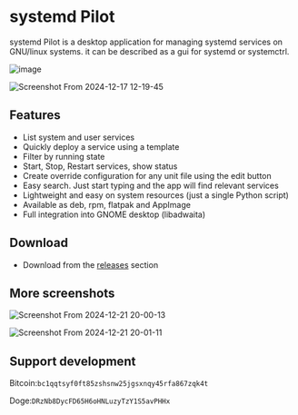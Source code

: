 # systemd Pilot

systemd Pilot is a desktop application for managing systemd services on GNU/linux systems. it can be described as a gui for systemd or systemctrl. 

![image](https://github.com/user-attachments/assets/863284ed-f0a4-43cf-bd51-756e0aed24f3)

![Screenshot From 2024-12-17 12-19-45](https://github.com/user-attachments/assets/edaf9e22-e262-4642-962c-cb4914669ba3)

## Features
- List system and user services
- Quickly deploy a service using a template
- Filter by running state
- Start, Stop, Restart services, show status
- Create override configuration for any unit file using the edit button
- Easy search. Just start typing and the app will find relevant services
- Lightweight and easy on system resources (just a single Python script)
- Available as deb, rpm, flatpak and AppImage
- Full integration into GNOME desktop (libadwaita)
  
## Download
- Download from the [releases](https://github.com/mfat/systemd-pilot/releases) section 

## More screenshots

<p align="center" width="100%">

![Screenshot From 2024-12-21 20-00-13](https://github.com/user-attachments/assets/a607ab92-47aa-4308-8d2e-ac35d42dd16c)

![Screenshot From 2024-12-21 20-01-11](https://github.com/user-attachments/assets/43210947-e680-456c-a1bd-816229e9dbbd)

</p>

## Support development
Bitcoin:`bc1qqtsyf0ft85zshsnw25jgsxnqy45rfa867zqk4t`

Doge:`DRzNb8DycFD65H6oHNLuzyTzY1S5avPHHx`

  
